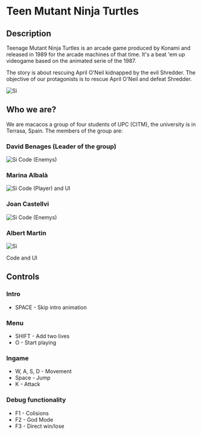 # Teen Mutant Ninja Turtles

## Description

Teenage Mutant Ninja Turtles is an arcade game produced by Konami and released in 1989 for the arcade machines of that time. It's a beat 'em up videogame based on the animated serie of the 1987.

The story is about rescuing April O'Neil kidnapped by the evil Shredder. The objective of our protagonists is to rescue April O'Neil and defeat Shredder.


![Si](https://i0.wp.com/vgalmanac.com/wp-content/uploads/2018/04/Screenshot_2018-04-16-19-06-23.png?ssl=1)



## Who we are?

We are macacos a group of four students of UPC (CITM), the university is in Terrasa, Spain.
The members of the group are:

### David Benages (Leader of the group)
![Si](https://cdn.discordapp.com/attachments/774419181763821609/850797242708918332/264b8ff5-9185-43b8-b90b-b41eb591b9ad.png)
Code (Enemys)

### Marina Albalà
![Si]()
Code (Player) and UI

### Joan Castellvi
![Si](https://cdn.discordapp.com/attachments/833742498605694976/850796036581490708/Foto.jpg)
Code (Enemys)

### Albert Martin

![Si](https://cdnb.artstation.com/p/users/avatars/001/065/821/large/b87c195b4dd6416ba53652656fa7dc95.jpg?1552504970)

Code and UI


## Controls

### Intro

- SPACE - Skip intro animation

### Menu

- SHIFT - Add two lives
- O - Start playing

### Ingame 

- W, A, S, D  - Movement
- Space - Jump
- K - Attack

### Debug functionality

- F1 - Colisions
- F2 - God Mode
- F3 - Direct win/lose


